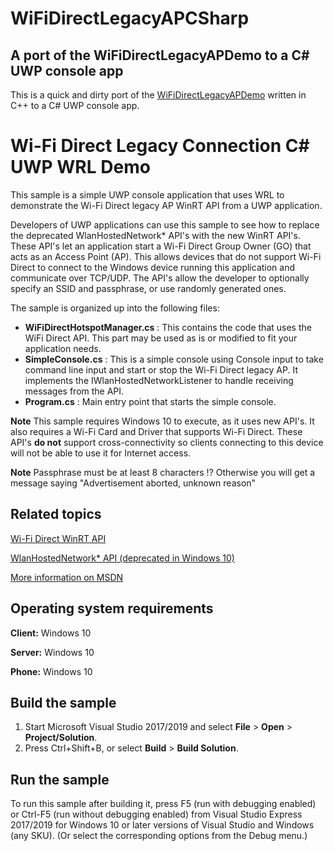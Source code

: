 # WiFiDirectLegacyAPCSharp

## A port of the WiFiDirectLegacyAPDemo to a C# UWP console app

This is a quick and dirty port of the <a href="https://github.com/microsoft/Windows-classic-samples/tree/master/Samples/WiFiDirectLegacyAP" target="_blank">WiFiDirectLegacyAPDemo</a> written in C++ to a C# UWP console app.  


Wi-Fi Direct Legacy Connection C# UWP WRL Demo
===========================================

This sample is a simple UWP console application that uses WRL to demonstrate the Wi-Fi Direct legacy AP WinRT API from a UWP application.

Developers of UWP applications can use this sample to see how to replace the deprecated WlanHostedNetwork* API's with the new WinRT API's. These API's let an application start a Wi-Fi Direct Group Owner (GO) that acts as an Access Point (AP). This allows devices that do not support Wi-Fi Direct to connect to the Windows device running this application and communicate over TCP/UDP. The API's allow the developer to optionally specify an SSID and passphrase, or use randomly generated ones.

The sample is organized up into the following files:

- **WiFiDirectHotspotManager.cs** : This contains the code that uses the WiFi Direct API. This part may be used as is or modified to fit your application needs.
- **SimpleConsole.cs** : This is a simple console using Console input to take command line input and start or stop the Wi-Fi Direct legacy AP. It implements the IWlanHostedNetworkListener to handle receiving messages from the API.
- **Program.cs** : Main entry point that starts the simple console.

**Note** This sample requires Windows 10 to execute, as it uses new API's. It also requires a Wi-Fi Card and Driver that supports Wi-Fi Direct. These API's **do not** support cross-connectivity so clients connecting to this device will not be able to use it for Internet access.

**Note** 
Passphrase must be at least 8 characters !? Otherwise you will get a message saying "Advertisement aborted, unknown reason"

Related topics
--------------

[Wi-Fi Direct WinRT API](https://msdn.microsoft.com/en-us/library/windows.devices.wifidirect.aspx)

[WlanHostedNetwork* API (deprecated in Windows 10)](https://msdn.microsoft.com/en-us/library/windows/desktop/dd815243.aspx)

[More information on MSDN](https://msdn.microsoft.com/en-us/library/windows/hardware/mt244265(v=vs.85).aspx)

Operating system requirements
-----------------------------

**Client:** Windows 10

**Server:** Windows 10

**Phone:**  Windows 10

Build the sample
----------------

1. Start Microsoft Visual Studio 2017/2019 and select **File** \> **Open** \> **Project/Solution**.
2. Press Ctrl+Shift+B, or select **Build** \> **Build Solution**. 

Run the sample
--------------

To run this sample after building it, press F5 (run with debugging enabled) or Ctrl-F5 (run without debugging enabled) from Visual Studio Express 2017/2019 for Windows 10 or later versions of Visual Studio and Windows (any SKU). (Or select the corresponding options from the Debug menu.)
